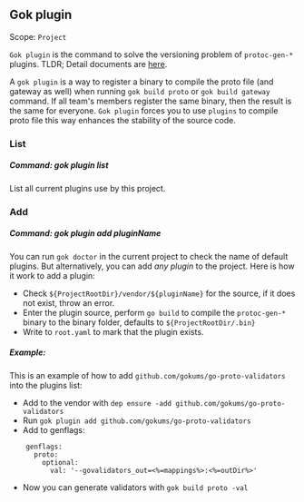 ## Gok plugin

Scope: `Project`

`Gok plugin` is the command to solve the versioning problem of `protoc-gen-*` plugins. TLDR; Detail documents are [here](https://github.com/golang/protobuf#generated-code).

A `gok plugin` is a way to register a binary to compile the proto file (and gateway as well) when running `gok build proto` or `gok build gateway` command. If all team's members register the same binary, then the result is the same for everyone. `Gok plugin` forces you to use `plugins` to compile proto file this way enhances the stability of the source code.

### List

##### Command: gok plugin list

List all current plugins use by this project.

### Add

##### Command: gok plugin add pluginName

You can run `gok doctor` in the current project to check the name of default plugins. But alternatively, you can add *any plugin* to the project. Here is how it work to add a plugin:

- Check `${ProjectRootDir}/vendor/${pluginName}` for the source, if it does not exist, throw an error.
- Enter the plugin source, perform `go build` to compile the `protoc-gen-*` binary to the binary folder, defaults to `${ProjectRootDir/.bin}`
- Write to `root.yaml` to mark that the plugin exists.

##### Example:

This is an example of how to add `github.com/gokums/go-proto-validators` into the plugins list:

- Add to the vendor with `dep ensure -add github.com/gokums/go-proto-validators`
- Run `gok plugin add github.com/gokums/go-proto-validators`
- Add to genflags:
```
    genflags:
      proto:
        optional:
          val: '--govalidators_out=<%=mappings%>:<%=outDir%>'
```
- Now you can generate validators with `gok build proto -val`